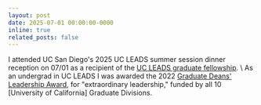 ```yaml
---
layout: post
date: 2025-07-01 00:00:00-0000
inline: true
related_posts: false
---
```


I attended UC San Diego's 2025 UC LEADS summer session dinner reception on 07/01 as a recipient of the <a href="https://ucleads.ucop.edu/about/fellowship.html">UC LEADS graduate fellowship</a>.
\\
As an undergrad in UC LEADS I was awarded the 2022 <a href="https://ucleads.ucop.edu/symposium/poster-awards-2022.html">Graduate Deans' Leadership Award</a>, for "extraordinary leadership," funded by all 10 \[University of California\] Graduate Divisions.